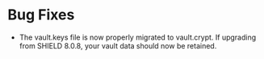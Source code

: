 # Bug Fixes

- The vault.keys file is now properly migrated to vault.crypt.
  If upgrading from SHIELD 8.0.8, your vault data should now be
  retained.
